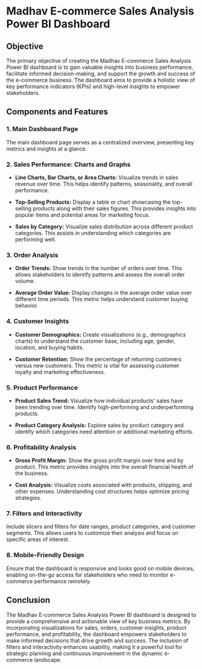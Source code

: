 # Madhav E-commerce Sales Analysis Power BI Dashboard

## Objective

The primary objective of creating the Madhav E-commerce Sales Analysis Power BI dashboard is to gain valuable insights into business performance, facilitate informed decision-making, and support the growth and success of the e-commerce business. The dashboard aims to provide a holistic view of key performance indicators (KPIs) and high-level insights to empower stakeholders.

## Components and Features

### 1. Main Dashboard Page

The main dashboard page serves as a centralized overview, presenting key metrics and insights at a glance.

### 2. Sales Performance: Charts and Graphs

- **Line Charts, Bar Charts, or Area Charts:**
  Visualize trends in sales revenue over time. This helps identify patterns, seasonality, and overall performance.

- **Top-Selling Products:**
  Display a table or chart showcasing the top-selling products along with their sales figures. This provides insights into popular items and potential areas for marketing focus.

- **Sales by Category:**
  Visualize sales distribution across different product categories. This assists in understanding which categories are performing well.

### 3. Order Analysis

- **Order Trends:**
  Show trends in the number of orders over time. This allows stakeholders to identify patterns and assess the overall order volume.

- **Average Order Value:**
  Display changes in the average order value over different time periods. This metric helps understand customer buying behavior.

### 4. Customer Insights

- **Customer Demographics:**
  Create visualizations (e.g., demographics charts) to understand the customer base, including age, gender, location, and buying habits.

- **Customer Retention:**
  Show the percentage of returning customers versus new customers. This metric is vital for assessing customer loyalty and marketing effectiveness.

### 5. Product Performance

- **Product Sales Trend:**
  Visualize how individual products' sales have been trending over time. Identify high-performing and underperforming products.

- **Product Category Analysis:**
  Explore sales by product category and identify which categories need attention or additional marketing efforts.

### 6. Profitability Analysis

- **Gross Profit Margin:**
  Show the gross profit margin over time and by product. This metric provides insights into the overall financial health of the business.

- **Cost Analysis:**
  Visualize costs associated with products, shipping, and other expenses. Understanding cost structures helps optimize pricing strategies.

### 7. Filters and Interactivity

Include slicers and filters for date ranges, product categories, and customer segments. This allows users to customize their analysis and focus on specific areas of interest.

### 8. Mobile-Friendly Design

Ensure that the dashboard is responsive and looks good on mobile devices, enabling on-the-go access for stakeholders who need to monitor e-commerce performance remotely.

## Conclusion

The Madhav E-commerce Sales Analysis Power BI dashboard is designed to provide a comprehensive and actionable view of key business metrics. By incorporating visualizations for sales, orders, customer insights, product performance, and profitability, the dashboard empowers stakeholders to make informed decisions that drive growth and success. The inclusion of filters and interactivity enhances usability, making it a powerful tool for strategic planning and continuous improvement in the dynamic e-commerce landscape.
